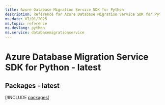 ```yaml
---
title: Azure Database Migration Service SDK for Python
description: Reference for Azure Database Migration Service SDK for Python
ms.date: 07/01/2025
ms.topic: reference
ms.devlang: python
ms.service: databasemigrationservice
---
```

# Azure Database Migration Service SDK for Python - latest
## Packages - latest
[!INCLUDE [packages](database-migration-service-index.md)]